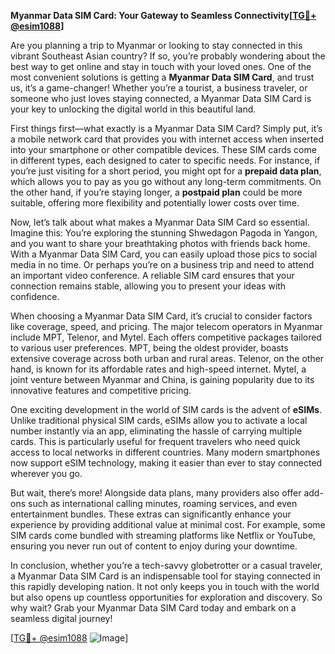 **Myanmar Data SIM Card: Your Gateway to Seamless Connectivity[[TG💪+ @esim1088](https://t.me/s/esim1088)]**

Are you planning a trip to Myanmar or looking to stay connected in this vibrant Southeast Asian country? If so, you’re probably wondering about the best way to get online and stay in touch with your loved ones. One of the most convenient solutions is getting a **Myanmar Data SIM Card**, and trust us, it’s a game-changer! Whether you’re a tourist, a business traveler, or someone who just loves staying connected, a Myanmar Data SIM Card is your key to unlocking the digital world in this beautiful land.

First things first—what exactly is a Myanmar Data SIM Card? Simply put, it’s a mobile network card that provides you with internet access when inserted into your smartphone or other compatible devices. These SIM cards come in different types, each designed to cater to specific needs. For instance, if you’re just visiting for a short period, you might opt for a **prepaid data plan**, which allows you to pay as you go without any long-term commitments. On the other hand, if you’re staying longer, a **postpaid plan** could be more suitable, offering more flexibility and potentially lower costs over time.

Now, let’s talk about what makes a Myanmar Data SIM Card so essential. Imagine this: You’re exploring the stunning Shwedagon Pagoda in Yangon, and you want to share your breathtaking photos with friends back home. With a Myanmar Data SIM Card, you can easily upload those pics to social media in no time. Or perhaps you’re on a business trip and need to attend an important video conference. A reliable SIM card ensures that your connection remains stable, allowing you to present your ideas with confidence.

When choosing a Myanmar Data SIM Card, it’s crucial to consider factors like coverage, speed, and pricing. The major telecom operators in Myanmar include MPT, Telenor, and Mytel. Each offers competitive packages tailored to various user preferences. MPT, being the oldest provider, boasts extensive coverage across both urban and rural areas. Telenor, on the other hand, is known for its affordable rates and high-speed internet. Mytel, a joint venture between Myanmar and China, is gaining popularity due to its innovative features and competitive pricing.

One exciting development in the world of SIM cards is the advent of **eSIMs**. Unlike traditional physical SIM cards, eSIMs allow you to activate a local number instantly via an app, eliminating the hassle of carrying multiple cards. This is particularly useful for frequent travelers who need quick access to local networks in different countries. Many modern smartphones now support eSIM technology, making it easier than ever to stay connected wherever you go.

But wait, there’s more! Alongside data plans, many providers also offer add-ons such as international calling minutes, roaming services, and even entertainment bundles. These extras can significantly enhance your experience by providing additional value at minimal cost. For example, some SIM cards come bundled with streaming platforms like Netflix or YouTube, ensuring you never run out of content to enjoy during your downtime.

In conclusion, whether you’re a tech-savvy globetrotter or a casual traveler, a Myanmar Data SIM Card is an indispensable tool for staying connected in this rapidly developing nation. It not only keeps you in touch with the world but also opens up countless opportunities for exploration and discovery. So why wait? Grab your Myanmar Data SIM Card today and embark on a seamless digital journey!

[[TG💪+ @esim1088](https://t.me/s/esim1088) ![Image](https://i.postimg.cc/Y0z9fWf4/image.png)]